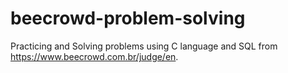 # beecrowd-problem-solving

Practicing and Solving problems using C language and SQL from https://www.beecrowd.com.br/judge/en.
